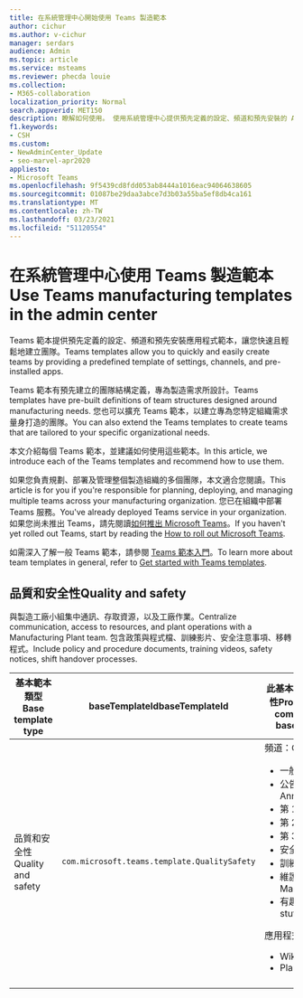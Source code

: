 ```yaml
---
title: 在系統管理中心開始使用 Teams 製造範本
author: cichur
ms.author: v-cichur
manager: serdars
audience: Admin
ms.topic: article
ms.service: msteams
ms.reviewer: phecda louie
ms.collection:
- M365-collaboration
localization_priority: Normal
search.appverid: MET150
description: 瞭解如何使用。 使用系統管理中心提供預先定義的設定、頻道和預先安裝的 App，以建立專為製造需求設計的小組結構。
f1.keywords:
- CSH
ms.custom:
- NewAdminCenter_Update
- seo-marvel-apr2020
appliesto:
- Microsoft Teams
ms.openlocfilehash: 9f5439cd8fdd053ab8444a1016eac94064638605
ms.sourcegitcommit: 01087be29daa3abce7d3b03a55ba5ef8db4ca161
ms.translationtype: MT
ms.contentlocale: zh-TW
ms.lasthandoff: 03/23/2021
ms.locfileid: "51120554"
---
```

# <a name="use-teams-manufacturing-templates-in-the-admin-center"></a><span data-ttu-id="e1050-104">在系統管理中心使用 Teams 製造範本</span><span class="sxs-lookup"><span data-stu-id="e1050-104">Use Teams manufacturing templates in the admin center</span></span>

<span data-ttu-id="e1050-105">Teams 範本提供預先定義的設定、頻道和預先安裝應用程式範本，讓您快速且輕鬆地建立團隊。</span><span class="sxs-lookup"><span data-stu-id="e1050-105">Teams templates allow you to quickly and easily create teams by providing a predefined template of settings, channels, and pre-installed apps.</span></span>

<span data-ttu-id="e1050-106">Teams 範本有預先建立的團隊結構定義，專為製造需求所設計。</span><span class="sxs-lookup"><span data-stu-id="e1050-106">Teams templates have pre-built definitions of team structures designed around manufacturing needs.</span></span> <span data-ttu-id="e1050-107">您也可以擴充 Teams 範本，以建立專為您特定組織需求量身打造的團隊。</span><span class="sxs-lookup"><span data-stu-id="e1050-107">You can also extend the Teams templates to create teams that are tailored to your specific organizational needs.</span></span>

<span data-ttu-id="e1050-108">本文介紹每個 Teams 範本，並建議如何使用這些範本。</span><span class="sxs-lookup"><span data-stu-id="e1050-108">In this article, we introduce each of the Teams templates and recommend how to use them.</span></span>

<span data-ttu-id="e1050-109">如果您負責規劃、部署及管理整個製造組織的多個團隊，本文適合您閱讀。</span><span class="sxs-lookup"><span data-stu-id="e1050-109">This article is for you if you're responsible for planning, deploying, and managing multiple teams across your manufacturing organization.</span></span> <span data-ttu-id="e1050-110">您已在組織中部署 Teams 服務。</span><span class="sxs-lookup"><span data-stu-id="e1050-110">You've already deployed Teams service in your organization.</span></span> <span data-ttu-id="e1050-111">如果您尚未推出 Teams，請先閱讀[如何推出 Microsoft Teams](./deploy-overview.md)。</span><span class="sxs-lookup"><span data-stu-id="e1050-111">If you haven't yet rolled out Teams, start by reading the [How to roll out Microsoft Teams](./deploy-overview.md).</span></span>

<span data-ttu-id="e1050-112">如需深入了解一般 Teams 範本，請參閱 [Teams 範本入門](get-started-with-teams-templates-in-the-admin-console.md)。</span><span class="sxs-lookup"><span data-stu-id="e1050-112">To learn more about team templates in general, refer to [Get started with Teams templates](get-started-with-teams-templates-in-the-admin-console.md).</span></span>

## <a name="quality-and-safety"></a><span data-ttu-id="e1050-113">品質和安全性</span><span class="sxs-lookup"><span data-stu-id="e1050-113">Quality and safety</span></span>

<span data-ttu-id="e1050-114">與製造工廠小組集中通訊、存取資源，以及工廠作業。</span><span class="sxs-lookup"><span data-stu-id="e1050-114">Centralize communication, access to resources, and plant operations with a Manufacturing Plant team.</span></span> <span data-ttu-id="e1050-115">包含政策與程式檔、訓練影片、安全注意事項、移轉程式。</span><span class="sxs-lookup"><span data-stu-id="e1050-115">Include policy and procedure documents, training videos, safety notices, shift handover processes.</span></span>

| <span data-ttu-id="e1050-116">基本範本類型</span><span class="sxs-lookup"><span data-stu-id="e1050-116">Base template type</span></span>|<span data-ttu-id="e1050-117">baseTemplateId</span><span class="sxs-lookup"><span data-stu-id="e1050-117">baseTemplateId</span></span>| <span data-ttu-id="e1050-118">此基本範本提供的屬性</span><span class="sxs-lookup"><span data-stu-id="e1050-118">Properties that come with this base template</span></span> |
| ------------------|-- |----------------------------------------------------- |
|<span data-ttu-id="e1050-119">品質和安全性</span><span class="sxs-lookup"><span data-stu-id="e1050-119">Quality and safety</span></span>|`com.microsoft.teams.template.QualitySafety` |<span data-ttu-id="e1050-120">頻道：</span><span class="sxs-lookup"><span data-stu-id="e1050-120">Channels:</span></span> <ul><li><span data-ttu-id="e1050-121">一般</span><span class="sxs-lookup"><span data-stu-id="e1050-121">General</span></span><li><span data-ttu-id="e1050-122">公告</span><span class="sxs-lookup"><span data-stu-id="e1050-122">Announcements</span></span></li><li><span data-ttu-id="e1050-123">第 1 行</span><span class="sxs-lookup"><span data-stu-id="e1050-123">Line 1</span></span></li><li><span data-ttu-id="e1050-124">第 2 行</span><span class="sxs-lookup"><span data-stu-id="e1050-124">Line 2</span></span></li><li><span data-ttu-id="e1050-125">第 3 行</span><span class="sxs-lookup"><span data-stu-id="e1050-125">Line 3</span></span></li><li><span data-ttu-id="e1050-126">安全</span><span class="sxs-lookup"><span data-stu-id="e1050-126">Safety</span></span></li><li><span data-ttu-id="e1050-127">訓練</span><span class="sxs-lookup"><span data-stu-id="e1050-127">Training</span></span></li><li><span data-ttu-id="e1050-128">維護</span><span class="sxs-lookup"><span data-stu-id="e1050-128">Maintenance</span></span></li><li><span data-ttu-id="e1050-129">有趣的專案</span><span class="sxs-lookup"><span data-stu-id="e1050-129">Fun stuff</span></span></li></ul> <span data-ttu-id="e1050-130">應用程式：</span><span class="sxs-lookup"><span data-stu-id="e1050-130">Apps:</span></span> <ul><li><span data-ttu-id="e1050-131">Wiki</span><span class="sxs-lookup"><span data-stu-id="e1050-131">Wiki</span></span></li><li><span data-ttu-id="e1050-132">Planner</span><span class="sxs-lookup"><span data-stu-id="e1050-132">Planner</span></span></li></ul>|
||||